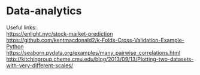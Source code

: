 # Data-analytics  
  
Useful links:  
https://enlight.nyc/stock-market-prediction  
https://github.com/kentmacdonald2/k-Folds-Cross-Validation-Example-Python  
https://seaborn.pydata.org/examples/many_pairwise_correlations.html  
http://kitchingroup.cheme.cmu.edu/blog/2013/09/13/Plotting-two-datasets-with-very-different-scales/
